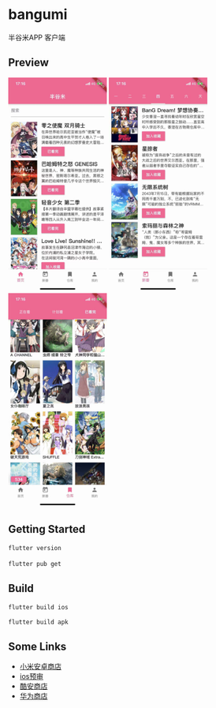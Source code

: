 # bangumi

半谷米APP 客户端

## Preview

<img src="https://github.com/limichange/bangumi-client/blob/master/preview/1.jpeg?raw=true" width="200"/>
<img src="https://github.com/limichange/bangumi-client/blob/master/preview/2.jpeg?raw=true" width="200"/>
<img src="https://github.com/limichange/bangumi-client/blob/master/preview/3.jpeg?raw=true" width="200"/>

## Getting Started

```
flutter version

flutter pub get  
```

## Build

```
flutter build ios
```

```
flutter build apk
```

## Some Links

- [小米安卓商店](https://dev.mi.com)
- [ios预审](https://wetest.qq.com)
- [酷安商店](https://developer.coolapk.com)
- [华为商店](https://developer.huawei.com/consumer/cn/console#/serviceCards)
